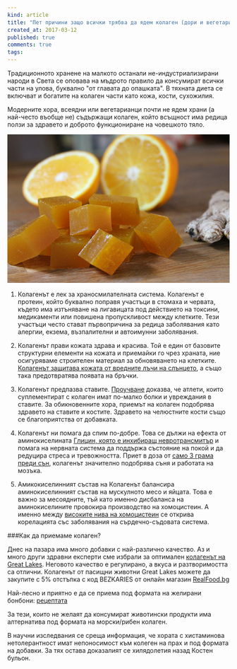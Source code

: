 ```yaml
---
kind: article
title: "Пет причини защо всички трябва да ядем колаген (дори и вегетарианците)"
created_at: 2017-03-12
published: true
comments: true
tags:
--- 
```

Традиционното хранене на малкото останали не-индустриализирани народи в Света се оповава на мъдрото правило да консумират всички части на улова, буквално "от главата до опашката". В тяхната диета се включват и богатите на колаген части като кожа, кости, сухожилия.

Модерните хора, всеядни или вегетарианци почти не ядем храни (а най-често въобще не) съдържащи колаген, който всъщност има редица ползи за здравето и доброто функциониране на човешкото тяло.

![gummies](/images/posts/Gummies.jpg)

<!-- more -->

1. Колагенът е лек за храносмилателната система. Колагенът е протеин, който буквално поправя участъци в стомаха и червата, където има изтъняване на лигавицата под действието на токсини, медикаменти или повишена пропускливост между клетките. Тези участъци често стават първопричина за редица заболявания като алергии, екзема, възпалителни и автоимунни заболявания.

2. Колагенът прави кожата здрава и красива. Той е един от базовите структурни елементи на кожата и приемайки го чрез храната, ние осигуряваме строителен материал за обновяването на клетките. [Колагенът защитава кожата от вредните лъчи на слънцето](http://www.sciencedirect.com/science/article/pii/S0308814609000387), а също така предотвратява появата на бръчки.

3. Колагенът предпазва ставите. [Проучване](http://www.tandfonline.com/doi/abs/10.1185/030079908X291967) доказва, че атлети, които суплементират с колаген имат по-малко болки и увреждания в ставите. За обикновенните хора, приемът на колаген подобрява здравето на ставите и костите. Здравето на челюстните кости също се благоприятства от добавката.

4. Колагенът ни помага да спим по-добре. Това се дължи на ефекта от аминокиселината [Глицин, която е инхибиращ невротрансмитър](https://www.ncbi.nlm.nih.gov/pubmed/11396606) и помага на нервната система да поддържа състояние на покой и да редуцира стреса и тревожността. Приет в доза от [само 3 грама преди сън](http://onlinelibrary.wiley.com/doi/10.1111/j.1479-8425.2007.00262.x/abstract), колагенът значително подобрява съня и работата на мозъка.

5. Амикокиселинният състав на Колагенът балансира аминокиселинният състав на мускулното месо и яйцата. Това е важно за месоядните, тъй като именно дисбаланса на аминокиселините провокира производство на хомоцистеин. А именно между [високите нива на хомоцистеин](http://annualreviews.org/doi/abs/10.1146/annurev.med.49.1.31) се открива корелацията със заболявания на сърдечно-съдовата система.

###Как да приемаме колаген?

Днес на пазара има много добавки с най-различно качество. Аз и много други здравни експерти сме избрали за оптимален [колагенът на Great Lakes](https://realfood.bg/cart/HyoIal7CVq0CSA0ISME6xk1tLvPIGYlffXkwJPmD). Неговото качество е регулирано, а вкуса и разтворимостта са отлични. Колагенът от пасищни животни Great Lakes можете да закупите с 5% отстъпка с код BEZKARIES от онлайн магазин [RealFood.bg](https://realfood.bg/cart/discount:bezkaries)

Най-лесно и приятно е да се приема под формата на желирани бонбони: [рецептата](https://bezkaries.com/blog/2016-09-12-%D0%BF%D0%BE%D0%BB%D0%B5%D0%B7%D0%BD%D0%B8-%D0%B1%D0%BE%D0%BD%D0%B1%D0%BE%D0%BD%D0%B8/)

За тези, които не желаят да консумират животински продукти има алтернатива под формата на морски/рибен колаген.

В научни изследвания се среща информация, че хората с хистаминова нетолерантност имат непоносимост към колеген на прах и под формата на добавки. За тях остава доказалият се хилядолетия назад Костен бульон.